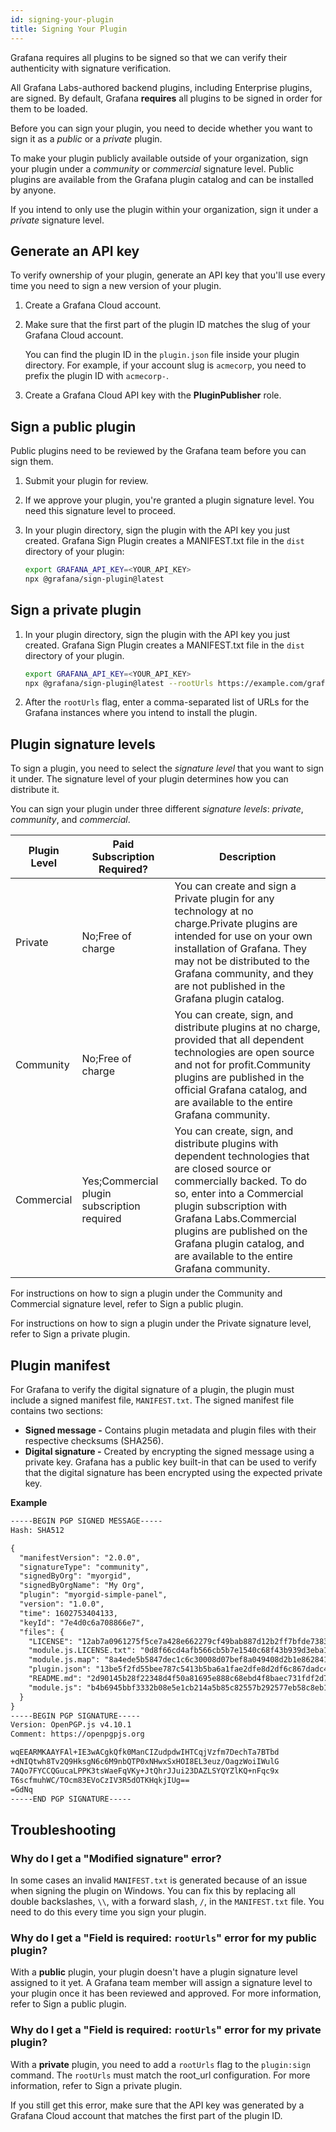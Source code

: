 ```yaml
---
id: signing-your-plugin
title: Signing Your Plugin
---
```


<head>
  <meta name="robots" content="noindex" />
</head>

Grafana requires all plugins to be signed so that we can verify their authenticity with signature verification.

All Grafana Labs-authored backend plugins, including Enterprise plugins, are signed. By default, Grafana **requires** all plugins to be signed in order for them to be loaded.

Before you can sign your plugin, you need to decide whether you want to sign it as a _public_ or a _private_ plugin.

To make your plugin publicly available outside of your organization, sign your plugin under a _community_ or _commercial_ signature level. Public plugins are available from the Grafana plugin catalog and can be installed by anyone.

If you intend to only use the plugin within your organization, sign it under a _private_ signature level.

## Generate an API key

To verify ownership of your plugin, generate an API key that you'll use every time you need to sign a new version of your plugin.

1.  Create a Grafana Cloud account.

2.  Make sure that the first part of the plugin ID matches the slug of your Grafana Cloud account.

    You can find the plugin ID in the `plugin.json` file inside your plugin directory. For example, if your account slug is `acmecorp`, you need to prefix the plugin ID with `acmecorp-`.

3.  Create a Grafana Cloud API key with the **PluginPublisher** role.

## Sign a public plugin

Public plugins need to be reviewed by the Grafana team before you can sign them.

1.  Submit your plugin for review.
2.  If we approve your plugin, you're granted a plugin signature level. You need this signature level to proceed.
3.  In your plugin directory, sign the plugin with the API key you just created. Grafana Sign Plugin creates a MANIFEST.txt file in the `dist` directory of your plugin:

    ```bash
    export GRAFANA_API_KEY=<YOUR_API_KEY>
    npx @grafana/sign-plugin@latest
    ```

## Sign a private plugin

1.  In your plugin directory, sign the plugin with the API key you just created. Grafana Sign Plugin creates a MANIFEST.txt file in the `dist` directory of your plugin.

    ```bash
    export GRAFANA_API_KEY=<YOUR_API_KEY>
    npx @grafana/sign-plugin@latest --rootUrls https://example.com/grafana
    ```

2.  After the `rootUrls` flag, enter a comma-separated list of URLs for the Grafana instances where you intend to install the plugin.

## Plugin signature levels

To sign a plugin, you need to select the _signature level_ that you want to sign it under. The signature level of your plugin determines how you can distribute it.

You can sign your plugin under three different _signature levels_: _private_, _community_, and _commercial_.

| **Plugin Level** | **Paid Subscription Required?**             | **Description**                                                                                                                                                                                                                                                                                                    |
| ---------------- | ------------------------------------------- | ------------------------------------------------------------------------------------------------------------------------------------------------------------------------------------------------------------------------------------------------------------------------------------------------------------------ |
| Private          | No;Free of charge                           | You can create and sign a Private plugin for any technology at no charge.Private plugins are intended for use on your own installation of Grafana. They may not be distributed to the Grafana community, and they are not published in the Grafana plugin catalog.                                                 |
| Community        | No;Free of charge                           | You can create, sign, and distribute plugins at no charge, provided that all dependent technologies are open source and not for profit.Community plugins are published in the official Grafana catalog, and are available to the entire Grafana community.                                                         |
| Commercial       | Yes;Commercial plugin subscription required | You can create, sign, and distribute plugins with dependent technologies that are closed source or commercially backed. To do so, enter into a Commercial plugin subscription with Grafana Labs.Commercial plugins are published on the Grafana plugin catalog, and are available to the entire Grafana community. |

For instructions on how to sign a plugin under the Community and Commercial signature level, refer to Sign a public plugin.

For instructions on how to sign a plugin under the Private signature level, refer to Sign a private plugin.

## Plugin manifest

For Grafana to verify the digital signature of a plugin, the plugin must include a signed manifest file, `MANIFEST.txt`. The signed manifest file contains two sections:

- **Signed message -** Contains plugin metadata and plugin files with their respective checksums (SHA256).
- **Digital signature -** Created by encrypting the signed message using a private key. Grafana has a public key built-in that can be used to verify that the digital signature has been encrypted using the expected private key.

**Example**

```txt
-----BEGIN PGP SIGNED MESSAGE-----
Hash: SHA512

{
  "manifestVersion": "2.0.0",
  "signatureType": "community",
  "signedByOrg": "myorgid",
  "signedByOrgName": "My Org",
  "plugin": "myorgid-simple-panel",
  "version": "1.0.0",
  "time": 1602753404133,
  "keyId": "7e4d0c6a708866e7",
  "files": {
    "LICENSE": "12ab7a0961275f5ce7a428e662279cf49bab887d12b2ff7bfde738346178c28c",
    "module.js.LICENSE.txt": "0d8f66cd4afb566cb5b7e1540c68f43b939d3eba12ace290f18abc4f4cb53ed0",
    "module.js.map": "8a4ede5b5847dec1c6c30008d07bef8a049408d2b1e862841e30357f82e0fa19",
    "plugin.json": "13be5f2fd55bee787c5413b5ba6a1fae2dfe8d2df6c867dadc4657b98f821f90",
    "README.md": "2d90145b28f22348d4f50a81695e888c68ebd4f8baec731fdf2d79c8b187a27f",
    "module.js": "b4b6945bbf3332b08e5e1cb214a5b85c82557b292577eb58c8eb1703bc8e4577"
  }
}
-----BEGIN PGP SIGNATURE-----
Version: OpenPGP.js v4.10.1
Comment: https://openpgpjs.org

wqEEARMKAAYFAl+IE3wACgkQfk0ManCIZudpdwIHTCqjVzfm7DechTa7BTbd
+dNIQtwh8Tv2Q9HksgN6c6M9nbQTP0xNHwxSxHOI8EL3euz/OagzWoiIWulG
7AQo7FYCCQGucaLPPK3tsWaeFqVKy+JtQhrJJui23DAZLSYQYZlKQ+nFqc9x
T6scfmuhWC/TOcm83EVoCzIV3R5dOTKHqkjIUg==
=GdNq
-----END PGP SIGNATURE-----
```

## Troubleshooting

### Why do I get a "Modified signature" error?

In some cases an invalid `MANIFEST.txt` is generated because of an issue when signing the plugin on Windows. You can fix this by replacing all double backslashes, `\\`, with a forward slash, `/`, in the `MANIFEST.txt` file. You need to do this every time you sign your plugin.

### Why do I get a "Field is required: `rootUrls`" error for my public plugin?

With a **public** plugin, your plugin doesn't have a plugin signature level assigned to it yet. A Grafana team member will assign a signature level to your plugin once it has been reviewed and approved. For more information, refer to Sign a public plugin.

### Why do I get a "Field is required: `rootUrls`" error for my private plugin?

With a **private** plugin, you need to add a `rootUrls` flag to the `plugin:sign` command. The `rootUrls` must match the root_url configuration. For more information, refer to Sign a private plugin.

If you still get this error, make sure that the API key was generated by a Grafana Cloud account that matches the first part of the plugin ID.
